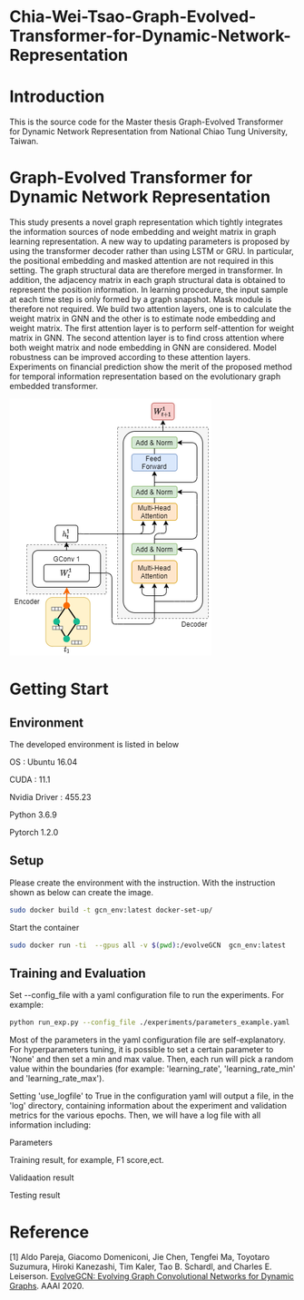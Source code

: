 # Chia-Wei-Tsao-Graph-Evolved-Transformer-for-Dynamic-Network-Representation
# Introduction 
This is the source code for the Master thesis Graph-Evolved Transformer for Dynamic Network Representation from National Chiao Tung University, Taiwan.
# Graph-Evolved Transformer for Dynamic Network Representation
This study presents a novel graph representation which tightly integrates the information sources of node embedding and weight matrix in graph learning representation. A new way to updating parameters is proposed by using the transformer decoder rather than using LSTM or GRU. In particular, the positional embedding and masked attention are not required in this setting. The graph structural data are therefore merged in transformer. In addition, the adjacency matrix in each graph structural data is obtained to represent the position information. In learning procedure, the input sample at each time step is only formed by a graph snapshot. Mask module is therefore not required. We build two attention layers, one is to calculate the weight matrix in GNN and the other is to estimate node embedding and weight matrix. The first attention layer is to perform self-attention for weight matrix in GNN. The second attention layer is to find cross attention where both weight matrix and node embedding in GNN are considered. Model robustness can be improved according to these attention layers. Experiments on financial prediction show the merit of the proposed method for temporal information representation based on the evolutionary graph embedded transformer.

![image](https://github.com/NCTU-MLLab/Chia-Wei-Tsao-Graph-Evolved-Transformer-for-Dynamic-Network-Representation/blob/main/1layer.png)

# Getting Start
## Environment
The developed environment is listed in below 

OS : Ubuntu 16.04 

CUDA : 11.1

Nvidia Driver : 455.23

Python 3.6.9

Pytorch 1.2.0

## Setup

Please create the environment with the instruction. With the instruction shown as below can create the image.

```sh
sudo docker build -t gcn_env:latest docker-set-up/
```

Start the container

```sh
sudo docker run -ti  --gpus all -v $(pwd):/evolveGCN  gcn_env:latest
```

## Training and Evaluation
Set --config_file with a yaml configuration file to run the experiments. For example:

```sh
python run_exp.py --config_file ./experiments/parameters_example.yaml
```

Most of the parameters in the yaml configuration file are self-explanatory. For hyperparameters tuning, it is possible to set a certain parameter to 'None' and then set a min and max value. Then, each run will pick a random value within the boundaries (for example: 'learning_rate', 'learning_rate_min' and 'learning_rate_max').

Setting 'use_logfile' to True in the configuration yaml will output a file, in the 'log' directory, containing information about the experiment and validation metrics for the various epochs. Then, we will have a log file with all information including:

Parameters 

Training result, for example, F1 score,ect.

Validaation result

Testing result

# Reference
[1] Aldo Pareja, Giacomo Domeniconi, Jie Chen, Tengfei Ma, Toyotaro Suzumura, Hiroki Kanezashi, Tim Kaler, Tao B. Schardl, and Charles E. Leiserson. [EvolveGCN: Evolving Graph Convolutional Networks for Dynamic Graphs](https://arxiv.org/abs/1902.10191). AAAI 2020.

